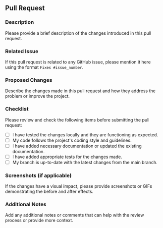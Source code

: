 ## Pull Request

### Description
Please provide a brief description of the changes introduced in this pull request.

### Related Issue
If this pull request is related to any GitHub issue, please mention it here using the format `Fixes #issue_number`.

### Proposed Changes
Describe the changes made in this pull request and how they address the problem or improve the project.

### Checklist
Please review and check the following items before submitting the pull request:

- [ ] I have tested the changes locally and they are functioning as expected.
- [ ] My code follows the project's coding style and guidelines.
- [ ] I have added necessary documentation or updated the existing documentation.
- [ ] I have added appropriate tests for the changes made.
- [ ] My branch is up-to-date with the latest changes from the main branch.

### Screenshots (if applicable)
If the changes have a visual impact, please provide screenshots or GIFs demonstrating the before and after effects.

### Additional Notes
Add any additional notes or comments that can help with the review process or provide more context.

